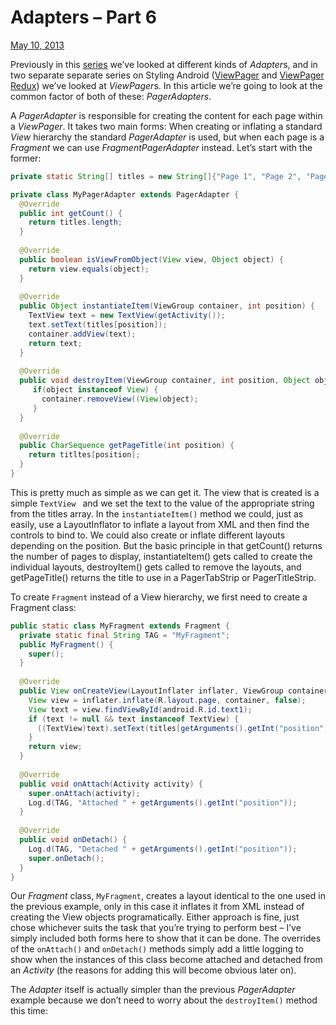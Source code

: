 # Adapters – Part 6

[May 10, 2013](https://blog.stylingandroid.com/adapters-part-6/)

Previously in this [series](https://blog.stylingandroid.com/archives/1679) we’ve looked at different kinds of *Adapter*s, and in two separate separate series on Styling Android ([ViewPager](https://blog.stylingandroid.com/archives/537) and [ViewPager Redux](https://blog.stylingandroid.com/archives/1357)) we’ve looked at *ViewPager*s. In this article we’re going to look at the common factor of both of these: *PagerAdapters*.

 

A *PagerAdapter* is responsible for creating the content for each page within a *ViewPager*. It takes two main forms: When creating or inflating a standard *View* hierarchy the standard *PagerAdapter* is used, but when each page is a *Fragment* we can use *FragmentPagerAdapter* instead. Let’s start with the former:

```java
private static String[] titles = new String[]{"Page 1", "Page 2", "Page 3", "Page 4", "Page 5";};

private class MyPagerAdapter extends PagerAdapter {
  @Override
  public int getCount() {
    return titles.length;
  }
  
  @Override
  public boolean isViewFromObject(View view, Object object) {
    return view.equals(object);
  }
  
  @Override
  public Object instantiateItem(ViewGroup container, int position) {
    TextView text = new TextView(getActivity());
    text.setText(titles[position]);
    container.addView(text);
    return text;
  }
  
  @Override
  public void destroyItem(ViewGroup container, int position, Object object) {
     if(object instanceof View) {
       container.removeView((View)object);
     }
  }
  
  @Override
  public CharSequence getPageTitle(int position) {
    return titltes[position];
  }
}
```

This is pretty much as simple as we can get it. The view that is created is a simple `TextView ` and we set the text to the value of the appropriate string from the titles array. In the `instantiateItem()` method we could, just as easily, use a LayoutInflator to inflate a layout from XML and then find the controls to bind to. We could also create or inflate different layouts depending on the position. But the basic principle in that getCount() returns the number of pages to display, instantiateItem() gets called to create the individual layouts, destroyItem() gets called to remove the layouts, and getPageTitle() returns the title to use in a PagerTabStrip or PagerTitleStrip.



To create `Fragment` instead of a View hierarchy, we first need to create a Fragment class:

```java
public static class MyFragment extends Fragment {
  private static final String TAG = "MyFragment";
  public MyFragment() {
    super();
  }
  
  @Override
  public View onCreateView(LayoutInflater inflater, ViewGroup container, Bundle savedInstanceState) {
    View view = inflater.inflate(R.layout.page, container, false);
    View text = view.findViewById(android.R.id.text1);
    if (text != null && text instanceof TextView) {
      ((TextView)text).setText(titles[getArguments().getInt("position")]);
    }
    return view;
  }
  
  @Override
  public void onAttach(Activity activity) {
    super.onAttach(activity);
    Log.d(TAG, "Attached " + getArguments().getInt("position"));
  }
  
  @Override
  public void onDetach() {
    Log.d(TAG, "Detached " + getArguments().getInt("position"));
    super.onDetach();
  }
}
```

Our *Fragment* class, `MyFragment`, creates a layout identical to the one used in the previous example, only in this case it inflates it from XML instead of creating the View objects programatically. Either approach is fine, just chose whichever suits the task that you’re trying to perform best – I’ve simply included both forms here to show that it can be done. The overrides of the `onAttach()` and `onDetach()` methods simply add a little logging to show when the instances of this class become attached and detached from an *Activity* (the reasons for adding this will become obvious later on). 

The *Adapter* itself is actually simpler than the previous *PagerAdapter* example because we don’t need to worry about the `destroyItem()` method this time:



















